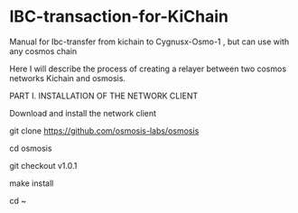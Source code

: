 # IBC-transaction-for-KiChain
Manual for Ibc-transfer from kichain to Cygnusx-Osmo-1 , but can use with any cosmos chain


Here I will describe the process of creating a relayer between two cosmos networks Kichain and osmosis.

PART I. INSTALLATION OF THE NETWORK CLIENT

Download and install the network client

git clone https://github.com/osmosis-labs/osmosis

cd osmosis

git checkout v1.0.1

make install

cd ~


